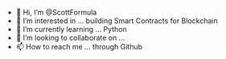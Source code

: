 - 👋 Hi, I’m @ScottFormula
- 👀 I’m interested in ... building Smart Contracts for Blockchain
- 🌱 I’m currently learning ... Python 
- 💞️ I’m looking to collaborate on ...
- 📫 How to reach me ... through Github

<!---
ScottFormula/ScottFormula is a ✨ special ✨ repository because its `README.md` (this file) appears on your GitHub profile.
You can click the Preview link to take a look at your changes.
--->
